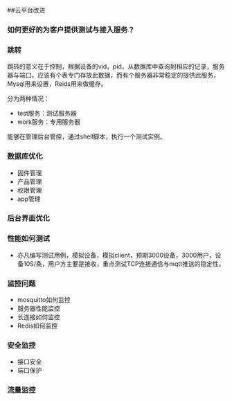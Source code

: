 ##云平台改进

### 如何更好的为客户提供测试与接入服务？

### 跳转

跳转的意义在于控制，根据设备的vid，pid，从数据库中查询到相应的记录，服务器与端口，应该有个表专门存放此数据，而有个服务器非常稳定的提供此服务，Mysql用来设置，Reids用来做缓存。

分为两种情况：  

- test服务：测试服务器 
- work服务：专用服务器

能够在管理后台管控，通过shell脚本，执行一个测试实例。

### 数据库优化

- 固件管理
- 产品管理
- 权限管理
- app管理

### 后台界面优化


### 性能如何测试

- 亦凡编写测试用例，模拟设备，模拟client，预期3000设备，3000用户，设备10S/条，用户方主要是接收，重点测试TCP连接通信与mqtt推送的稳定性。

### 监控问题

- mosquitto如何监控
- 服务器性能监控
- 长连接如何监控
- Redis如何监控

### 安全监控
- 接口安全
- 端口保护

### 流量监控



